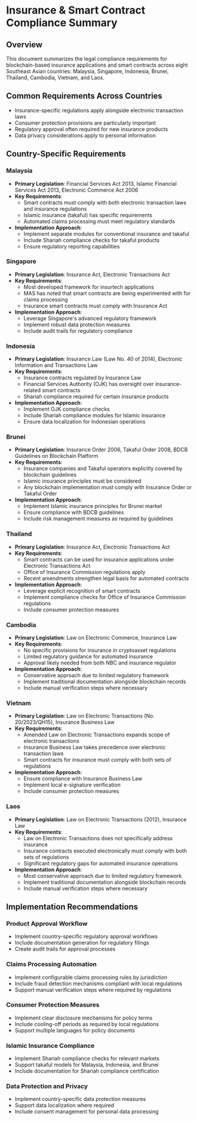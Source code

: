 # Insurance & Smart Contract Compliance Summary

## Overview
This document summarizes the legal compliance requirements for blockchain-based insurance applications and smart contracts across eight Southeast Asian countries: Malaysia, Singapore, Indonesia, Brunei, Thailand, Cambodia, Vietnam, and Laos.

## Common Requirements Across Countries
- Insurance-specific regulations apply alongside electronic transaction laws
- Consumer protection provisions are particularly important
- Regulatory approval often required for new insurance products
- Data privacy considerations apply to personal information

## Country-Specific Requirements

### Malaysia
- **Primary Legislation**: Financial Services Act 2013, Islamic Financial Services Act 2013, Electronic Commerce Act 2006
- **Key Requirements**:
  - Smart contracts must comply with both electronic transaction laws and insurance regulations
  - Islamic insurance (takaful) has specific requirements
  - Automated claims processing must meet regulatory standards
- **Implementation Approach**:
  - Implement separate modules for conventional insurance and takaful
  - Include Shariah compliance checks for takaful products
  - Ensure regulatory reporting capabilities

### Singapore
- **Primary Legislation**: Insurance Act, Electronic Transactions Act
- **Key Requirements**:
  - Most developed framework for insurtech applications
  - MAS has noted that smart contracts are being experimented with for claims processing
  - Insurance smart contracts must comply with Insurance Act
- **Implementation Approach**:
  - Leverage Singapore's advanced regulatory framework
  - Implement robust data protection measures
  - Include audit trails for regulatory compliance

### Indonesia
- **Primary Legislation**: Insurance Law (Law No. 40 of 2014), Electronic Information and Transactions Law
- **Key Requirements**:
  - Insurance contracts regulated by Insurance Law
  - Financial Services Authority (OJK) has oversight over insurance-related smart contracts
  - Shariah compliance required for certain insurance products
- **Implementation Approach**:
  - Implement OJK compliance checks
  - Include Shariah compliance modules for Islamic insurance
  - Ensure data localization for Indonesian operations

### Brunei
- **Primary Legislation**: Insurance Order 2006, Takaful Order 2008, BDCB Guidelines on Blockchain Platform
- **Key Requirements**:
  - Insurance companies and Takaful operators explicitly covered by blockchain guidelines
  - Islamic insurance principles must be considered
  - Any blockchain implementation must comply with Insurance Order or Takaful Order
- **Implementation Approach**:
  - Implement Islamic insurance principles for Brunei market
  - Ensure compliance with BDCB guidelines
  - Include risk management measures as required by guidelines

### Thailand
- **Primary Legislation**: Insurance Act, Electronic Transactions Act
- **Key Requirements**:
  - Smart contracts can be used for insurance applications under Electronic Transactions Act
  - Office of Insurance Commission regulations apply
  - Recent amendments strengthen legal basis for automated contracts
- **Implementation Approach**:
  - Leverage explicit recognition of smart contracts
  - Implement compliance checks for Office of Insurance Commission regulations
  - Include consumer protection measures

### Cambodia
- **Primary Legislation**: Law on Electronic Commerce, Insurance Law
- **Key Requirements**:
  - No specific provisions for insurance in cryptoasset regulations
  - Limited regulatory guidance for automated insurance
  - Approval likely needed from both NBC and insurance regulator
- **Implementation Approach**:
  - Conservative approach due to limited regulatory framework
  - Implement traditional documentation alongside blockchain records
  - Include manual verification steps where necessary

### Vietnam
- **Primary Legislation**: Law on Electronic Transactions (No. 20/2023/QH15), Insurance Business Law
- **Key Requirements**:
  - Amended Law on Electronic Transactions expands scope of electronic transactions
  - Insurance Business Law takes precedence over electronic transaction laws
  - Smart contracts for insurance must comply with both sets of regulations
- **Implementation Approach**:
  - Ensure compliance with Insurance Business Law
  - Implement local e-signature verification
  - Include consumer protection measures

### Laos
- **Primary Legislation**: Law on Electronic Transactions (2012), Insurance Law
- **Key Requirements**:
  - Law on Electronic Transactions does not specifically address insurance
  - Insurance contracts executed electronically must comply with both sets of regulations
  - Significant regulatory gaps for automated insurance operations
- **Implementation Approach**:
  - Most conservative approach due to limited regulatory framework
  - Implement traditional documentation alongside blockchain records
  - Include manual verification steps where necessary

## Implementation Recommendations

### Product Approval Workflow
- Implement country-specific regulatory approval workflows
- Include documentation generation for regulatory filings
- Create audit trails for approval processes

### Claims Processing Automation
- Implement configurable claims processing rules by jurisdiction
- Include fraud detection mechanisms compliant with local regulations
- Support manual verification steps where required by regulations

### Consumer Protection Measures
- Implement clear disclosure mechanisms for policy terms
- Include cooling-off periods as required by local regulations
- Support multiple languages for policy documents

### Islamic Insurance Compliance
- Implement Shariah compliance checks for relevant markets
- Support takaful models for Malaysia, Indonesia, and Brunei
- Include documentation for Shariah compliance certification

### Data Protection and Privacy
- Implement country-specific data protection measures
- Support data localization where required
- Include consent management for personal data processing
